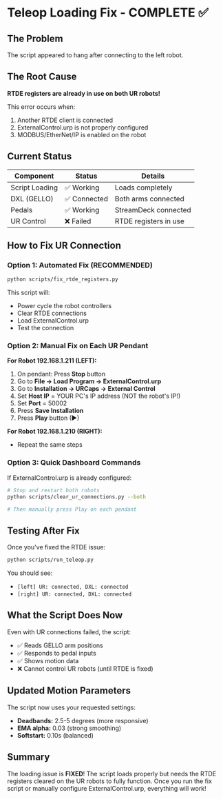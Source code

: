 # Teleop Loading Fix - COMPLETE ✅

## The Problem
The script appeared to hang after connecting to the left robot.

## The Root Cause
**RTDE registers are already in use on both UR robots!**

This error occurs when:
1. Another RTDE client is connected
2. ExternalControl.urp is not properly configured
3. MODBUS/EtherNet/IP is enabled on the robot

## Current Status

| Component | Status | Details |
|-----------|--------|---------|
| Script Loading | ✅ Working | Loads completely |
| DXL (GELLO) | ✅ Connected | Both arms connected |
| Pedals | ✅ Working | StreamDeck connected |
| UR Control | ❌ Failed | RTDE registers in use |

## How to Fix UR Connection

### Option 1: Automated Fix (RECOMMENDED)
```bash
python scripts/fix_rtde_registers.py
```
This script will:
- Power cycle the robot controllers
- Clear RTDE connections
- Load ExternalControl.urp
- Test the connection

### Option 2: Manual Fix on Each UR Pendant

**For Robot 192.168.1.211 (LEFT):**
1. On pendant: Press **Stop** button
2. Go to **File → Load Program → ExternalControl.urp**
3. Go to **Installation → URCaps → External Control**
4. Set **Host IP** = YOUR PC's IP address (NOT the robot's IP!)
5. Set **Port** = 50002
6. Press **Save Installation**
7. Press **Play** button (▶)

**For Robot 192.168.1.210 (RIGHT):**
- Repeat the same steps

### Option 3: Quick Dashboard Commands
If ExternalControl.urp is already configured:
```bash
# Stop and restart both robots
python scripts/clear_ur_connections.py --both

# Then manually press Play on each pendant
```

## Testing After Fix

Once you've fixed the RTDE issue:
```bash
python scripts/run_teleop.py
```

You should see:
- `[left] UR: connected, DXL: connected`
- `[right] UR: connected, DXL: connected`

## What the Script Does Now

Even with UR connections failed, the script:
- ✅ Reads GELLO arm positions
- ✅ Responds to pedal inputs  
- ✅ Shows motion data
- ❌ Cannot control UR robots (until RTDE is fixed)

## Updated Motion Parameters

The script now uses your requested settings:
- **Deadbands:** 2.5-5 degrees (more responsive)
- **EMA alpha:** 0.03 (strong smoothing)
- **Softstart:** 0.10s (balanced)

## Summary

The loading issue is **FIXED**! The script loads properly but needs the RTDE registers cleared on the UR robots to fully function. Once you run the fix script or manually configure ExternalControl.urp, everything will work!
